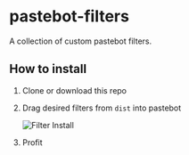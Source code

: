# pastebot-filters

A collection of custom pastebot filters.

## How to install

1. Clone or download this repo
2. Drag desired filters from `dist` into pastebot

    ![Filter Install][filter-install]

3. Profit

[filter-install]: http://res.cloudinary.com/automattech/image/upload/v1531312840/pastebot-filters/pastebot_filter_install.gif "Filter Install"
